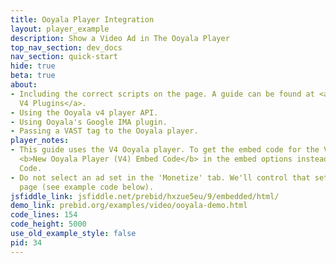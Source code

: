 ```yaml
---
title: Ooyala Player Integration
layout: player_example
description: Show a Video Ad in The Ooyala Player
top_nav_section: dev_docs
nav_section: quick-start
hide: true
beta: true
about:
- Including the correct scripts on the page. A guide can be found at <a href="http://help.ooyala.com/video-platform/documentation/concepts/pbv4_plugins.html">Player
  V4 Plugins</a>.
- Using the Ooyala v4 player API.
- Using Ooyala's Google IMA plugin.
- Passing a VAST tag to the Ooyala player.
player_notes:
- This guide uses the V4 Ooyala player. To get the embed code for the V4 player, select
  <b>New Ooyala Player (V4) Embed Code</b> in the embed options instead of HTML Embed
  Code.
- Do not select an ad set in the 'Monetize' tab. We'll control that setting on the
  page (see example code below).
jsfiddle_link: jsfiddle.net/prebid/hxzue5eu/9/embedded/html/
demo_link: prebid.org/examples/video/ooyala-demo.html
code_lines: 154
code_height: 5000
use_old_example_style: false
pid: 34
---
```



